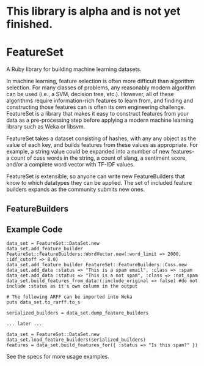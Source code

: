 # This library is alpha and is not yet finished.

# FeatureSet

A Ruby library for building machine learning datasets.

In machine learning, feature selection is often more difficult than algorithm selection.  For many classes of problems, any reasonably modern algorithm can be used (i.e., a SVM, decision tree, etc.).  However, all of these algorithms require information-rich features to learn from, and finding and constructing those features can is often its own engineering challenge.  FeatureSet is a library that makes it easy to construct features from your data as a pre-processing step before applying a modern machine learning library such as Weka or libsvm.

FeatureSet takes a dataset consisting of hashes, with any any object as the value of each key, and builds features from these values as appropriate.  For example, a string value could be expanded into a number of new features- a count of cuss words in the string, a count of slang, a sentiment score, and/or a complete word vector with TF-IDF values.

FeatureSet is extensible, so anyone can write new FeatureBuilders that know to which datatypes they can be applied.  The set of included feature builders expands as the community submits new ones.

## FeatureBuilders

## Example Code

    data_set = FeatureSet::DataSet.new
    data_set.add_feature_builder FeatureSet::FeatureBuilders::WordVector.new(:word_limit => 2000, :idf_cutoff => 8.0)
    data_set.add_feature_builder FeatureSet::FeatureBuilders::Cuss.new
    data_set.add_data :status => "This is a spam email", :class => :spam
    data_set.add_data :status => "This is a not spam", :class => :not_spam
    data_set.build_features_from_data!(:include_original => false) #do not include :status as it's own column in the output

    # The following ARFF can be imported into Weka
    puts data_set.to_rarff.to_s

    serialized_builders = data_set.dump_feature_builders
    
    ... later ...

    data_set = FeatureSet::DataSet.new
    data_set.load_feature_builders(serialized_builders)
    features = data_set.build_features_for({ :status => "Is this spam?" })
    

See the specs for more usage examples.
